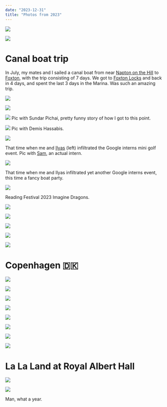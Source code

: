 ```yaml
---
date: "2023-12-31"
title: "Photos from 2023"
---
```


![](/6ps-sunset.jpeg)

![](/shard-morning.jpeg)

# Canal boat trip

In July, my mates and I sailed a canal boat from near [Napton on the Hill](https://en.wikipedia.org/wiki/Napton_on_the_Hill) to [Foxton](https://en.wikipedia.org/wiki/Foxton,_Leicestershire), with the trip consisting of 7 days. We got to [Foxton Locks](https://en.wikipedia.org/wiki/Foxton_Locks) and back in 4 days, and spent the last 3 days in the Marina. Was such an amazing trip.

![](/boat.jpeg)

![](/pond.jpeg)

![](/pichAI.jpeg)
Pic with Sundar Pichai, pretty funny story of how I got to this point.

![](/DEMIS.jpeg)
Pic with Demis Hassabis.

![](/ilyman-parsa-samonthegrind.jpeg)

That time when me and [Ilyas](https://www.linkedin.com/in/ilyassung) (left) infiltrated the Google interns mini golf event. Pic with [Sam](https://www.linkedin.com/in/sam-ezeh), an actual intern.

![](/ilyas-parsa-creasing.jpeg)

That time when me and Ilyas infiltrated yet another Google interns event, this time a fancy boat party.

![](/reading-festival.jpeg)

Reading Festival 2023 Imagine Dragons.

![](/goated.jpeg)

![](/shard-sunset.jpeg)

![](/parsa-canary-wharf.jpeg)

![](/isle-of-dogs.jpeg)

![](/hhkb.jpeg)

# Copenhagen 🇩🇰

![](/copenhagen-horse.jpeg)

![](/nyhavn-wojak.jpeg)

![](/rosenborg-tree.jpeg)

![](/rosenborg-slot.jpeg)

![](/rosenborg-garden.jpeg)

![](/ilyas-parsa-pub.jpeg)

![](/tivoli.jpeg)

![](/marcus.jpeg)

# La La Land at Royal Albert Hall

![](/la-la-land.jpeg)

![](/royal-albert-hall.jpeg)

Man, what a year.
